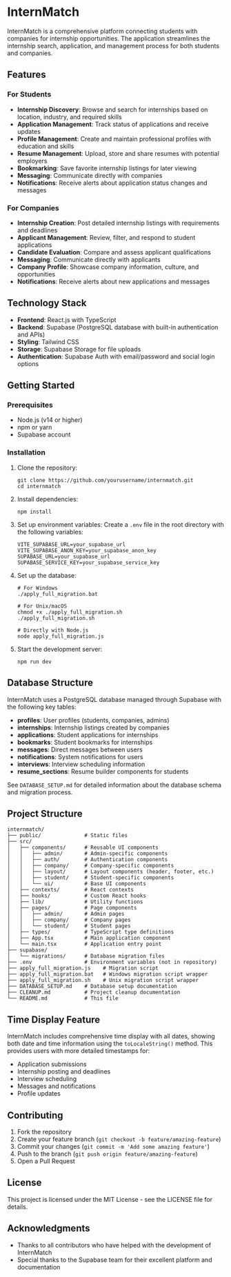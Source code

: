 # InternMatch

InternMatch is a comprehensive platform connecting students with companies for internship opportunities. The application streamlines the internship search, application, and management process for both students and companies.

## Features

### For Students

- **Internship Discovery**: Browse and search for internships based on location, industry, and required skills
- **Application Management**: Track status of applications and receive updates
- **Profile Management**: Create and maintain professional profiles with education and skills
- **Resume Management**: Upload, store and share resumes with potential employers
- **Bookmarking**: Save favorite internship listings for later viewing
- **Messaging**: Communicate directly with companies
- **Notifications**: Receive alerts about application status changes and messages

### For Companies

- **Internship Creation**: Post detailed internship listings with requirements and deadlines
- **Applicant Management**: Review, filter, and respond to student applications
- **Candidate Evaluation**: Compare and assess applicant qualifications
- **Messaging**: Communicate directly with applicants
- **Company Profile**: Showcase company information, culture, and opportunities
- **Notifications**: Receive alerts about new applications and messages

## Technology Stack

- **Frontend**: React.js with TypeScript
- **Backend**: Supabase (PostgreSQL database with built-in authentication and APIs)
- **Styling**: Tailwind CSS
- **Storage**: Supabase Storage for file uploads
- **Authentication**: Supabase Auth with email/password and social login options

## Getting Started

### Prerequisites

- Node.js (v14 or higher)
- npm or yarn
- Supabase account

### Installation

1. Clone the repository:
   ```
   git clone https://github.com/yourusername/internmatch.git
   cd internmatch
   ```

2. Install dependencies:
   ```
   npm install
   ```

3. Set up environment variables:
   Create a `.env` file in the root directory with the following variables:
   ```
   VITE_SUPABASE_URL=your_supabase_url
   VITE_SUPABASE_ANON_KEY=your_supabase_anon_key
   SUPABASE_URL=your_supabase_url
   SUPABASE_SERVICE_KEY=your_supabase_service_key
   ```

4. Set up the database:
   ```
   # For Windows
   ./apply_full_migration.bat
   
   # For Unix/macOS
   chmod +x ./apply_full_migration.sh
   ./apply_full_migration.sh
   
   # Directly with Node.js
   node apply_full_migration.js
   ```

5. Start the development server:
   ```
   npm run dev
   ```

## Database Structure

InternMatch uses a PostgreSQL database managed through Supabase with the following key tables:

- **profiles**: User profiles (students, companies, admins)
- **internships**: Internship listings created by companies
- **applications**: Student applications for internships
- **bookmarks**: Student bookmarks for internships
- **messages**: Direct messages between users
- **notifications**: System notifications for users
- **interviews**: Interview scheduling information
- **resume_sections**: Resume builder components for students

See `DATABASE_SETUP.md` for detailed information about the database schema and migration process.

## Project Structure

```
internmatch/
├── public/              # Static files
├── src/
│   ├── components/      # Reusable UI components
│   │   ├── admin/       # Admin-specific components
│   │   ├── auth/        # Authentication components
│   │   ├── company/     # Company-specific components
│   │   ├── layout/      # Layout components (header, footer, etc.)
│   │   ├── student/     # Student-specific components
│   │   └── ui/          # Base UI components
│   ├── contexts/        # React contexts
│   ├── hooks/           # Custom React hooks
│   ├── lib/             # Utility functions
│   ├── pages/           # Page components
│   │   ├── admin/       # Admin pages
│   │   ├── company/     # Company pages
│   │   └── student/     # Student pages
│   ├── types/           # TypeScript type definitions
│   ├── App.tsx          # Main application component
│   └── main.tsx         # Application entry point
├── supabase/
│   └── migrations/      # Database migration files
├── .env                 # Environment variables (not in repository)
├── apply_full_migration.js    # Migration script
├── apply_full_migration.bat   # Windows migration script wrapper
├── apply_full_migration.sh    # Unix migration script wrapper
├── DATABASE_SETUP.md    # Database setup documentation
├── CLEANUP.md           # Project cleanup documentation
└── README.md            # This file
```

## Time Display Feature

InternMatch includes comprehensive time display with all dates, showing both date and time information using the `toLocaleString()` method. This provides users with more detailed timestamps for:

- Application submissions
- Internship posting and deadlines
- Interview scheduling
- Messages and notifications
- Profile updates

## Contributing

1. Fork the repository
2. Create your feature branch (`git checkout -b feature/amazing-feature`)
3. Commit your changes (`git commit -m 'Add some amazing feature'`)
4. Push to the branch (`git push origin feature/amazing-feature`)
5. Open a Pull Request

## License

This project is licensed under the MIT License - see the LICENSE file for details.

## Acknowledgments

- Thanks to all contributors who have helped with the development of InternMatch
- Special thanks to the Supabase team for their excellent platform and documentation 